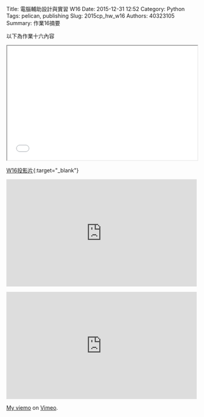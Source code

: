 Title: 電腦輔助設計與實習  W16
Date: 2015-12-31 12:52
Category: Python
Tags: pelican, publishing
Slug: 2015cp_hw_w16
Authors: 40323105
Summary: 作業16摘要

以下為作業十六內容

<iframe src="40323105_cp_w16_p.html" width="500" height="300"></iframe>

[W16投影片](40323105_cp_w16_p.html){:target="_blank"}


<iframe src="https://player.vimeo.com/video/150013185" width="500" height="281" frameborder="0" webkitallowfullscreen mozallowfullscreen allowfullscreen></iframe> <p><a href="https://vimeo.com/144889041">

<iframe src="https://player.vimeo.com/video/150013184" width="500" height="281" frameborder="0" webkitallowfullscreen mozallowfullscreen allowfullscreen></iframe> <p><a href="https://vimeo.com/144889041">My  viemo</a> on <a href="https://vimeo.com/home/myvideos">Vimeo</a>.</p>



